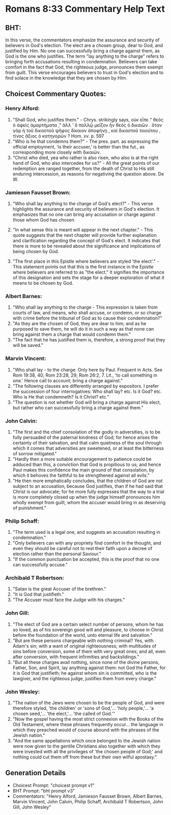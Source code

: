 # Romans 8:33 Commentary Help Text

## BHT:
In this verse, the commentators emphasize the assurance and security of believers in God's election. The elect are a chosen group, dear to God, and justified by Him. No one can successfully bring a charge against them, as God is the one who justifies. The term "lay anything to the charge" refers to bringing forth accusations resulting in condemnation. Believers can take comfort in the fact that God, the righteous judge, pronounces them exempt from guilt. This verse encourages believers to trust in God's election and to find solace in the knowledge that they are chosen by Him.

## Choicest Commentary Quotes:
### Henry Alford:
1. "Shall God, who justifies them." - Chrys. strikingly says, οὐκ εἶπε “ θεὸς ὁ ἀφεὶς ἁμαρτήματα ,” ἀλλ ʼ ὃ πολλῷ μεῖζον ἦν  θεὸς ὁ δικαιῶν  . ὅταν γὰρ ἡ τοῦ δικαστοῦ ψῆφος δίκαιον ἀποφήνῃ , καὶ δικαστοῦ τοιούτου , τίνος ἄξιος ὁ κατηγορῶν ? Hom. xv. p. 597
2. "Who is he that condemns them?" - The pres. part. as expressing the official employment, ‘is their accuser,’ is better than the fut., as corresponding more closely with δικαιῶν.
3. "Christ who died, yea who rather is also risen, who also is at the right hand of God, who also intercedes for us?" - All the great points of our redemption are ranged together, from the death of Christ to His still enduring intercession, as reasons for negativing the question above. De W.

### Jamieson Fausset Brown:
1. "Who shall lay anything to the charge of God's elect?" - This verse highlights the assurance and security of believers in God's election. It emphasizes that no one can bring any accusation or charge against those whom God has chosen.

2. "In what sense this is meant will appear in the next chapter." - This quote suggests that the next chapter will provide further explanation and clarification regarding the concept of God's elect. It indicates that there is more to be revealed about the significance and implications of being chosen by God.

3. "The first place in this Epistle where believers are styled 'the elect'." - This statement points out that this is the first instance in the Epistle where believers are referred to as "the elect." It signifies the importance of this designation and sets the stage for a deeper exploration of what it means to be chosen by God.

### Albert Barnes:
1. "Who shall lay anything to the charge - This expression is taken from courts of law, and means, who shall accuse, or condemn, or so charge with crime before the tribunal of God as to cause their condemnation?"
2. "As they are the chosen of God, they are dear to him; and as he purposed to save them, he will do it in such a way as that none can bring against them a charge that would condemn them."
3. "The fact that he has justified them is, therefore, a strong proof that they will be saved."

### Marvin Vincent:
1. "Who shall lay - to the charge. Only here by Paul. Frequent in Acts. See Rom 19:38, 40; Rom 23:28, 29; Rom 26:2, 7. Lit., 'to call something in one.' Hence call to account; bring a charge against." 
2. "The following clauses are differently arranged by expositors. I prefer the succession of four interrogatives: Who shall lay? etc. Is it God? etc. Who is He that condemneth? Is it Christ? etc." 
3. "The question is not whether God will bring a charge against His elect, but rather who can successfully bring a charge against them."

### John Calvin:
1. "The first and the chief consolation of the godly in adversities, is to be fully persuaded of the paternal kindness of God; for hence arises the certainty of their salvation, and that calm quietness of the soul through which it comes that adversities are sweetened, or at least the bitterness of sorrow mitigated."
2. "Hardly then a more suitable encouragement to patience could be adduced than this, a conviction that God is propitious to us; and hence Paul makes this confidence the main ground of that consolation, by which it behoves the faithful to be strengthened against all evils."
3. "He then more emphatically concludes, that the children of God are not subject to an accusation, because God justifies, than if he had said that Christ is our advocate; for he more fully expresses that the way to a trial is more completely closed up when the judge himself pronounces him wholly exempt from guilt, whom the accuser would bring in as deserving of punishment."

### Philip Schaff:
1. "The term used is a legal one, and suggests an accusation resulting in condemnation."
2. "Only believers can with any propriety find comfort in the thought, and even they should be careful not to rest their faith upon a decree of election rather than the personal Saviour."
3. "If the common punctuation be accepted, this is the proof that no one can successfully accuse."

### Archibald T Robertson:
1. "Satan is the great Accuser of the brethren."
2. "It is God that justifieth."
3. "The Accuser must face the Judge with his charges."

### John Gill:
1. "The elect of God are a certain select number of persons, whom he has so loved, as of his sovereign good will and pleasure, to choose in Christ before the foundation of the world, unto eternal life and salvation."
2. "But are these persons chargeable with nothing criminal? Yes, with Adam's sin; with a want of original righteousness; with multitudes of sins before conversion, some of them with very great ones; and all, even after conversion, with frequent infirmities and backslidings."
3. "But all these charges avail nothing, since none of the divine persons, Father, Son, and Spirit, lay anything against them: not God the Father, for it is God that justifieth; he against whom sin is committed, who is the lawgiver, and the righteous judge, justifies them from every charge."

### John Wesley:
1. "The nation of the Jews were chosen to be the people of God, and were therefore styled, 'the children' or 'sons of God,'... 'holy people,'... 'a chosen seed,'... 'the elect,'... 'the called of God.'" 
2. "Now the gospel having the most strict connexion with the Books of the Old Testament, where these phrases frequently occur... the language in which they preached would of course abound with the phrases of the Jewish nation."
3. "And the same appellations which once belonged to the Jewish nation were now given to the gentile Christians also together with which they were invested with all the privileges of 'the chosen people of God;' and nothing could cut them off from these but their own wilful apostasy."


## Generation Details
- Choicest Prompt: "choicest prompt v1"
- BHT Prompt: "bht prompt v3"
- Commentators: "Henry Alford, Jamieson Fausset Brown, Albert Barnes, Marvin Vincent, John Calvin, Philip Schaff, Archibald T Robertson, John Gill, John Wesley"
